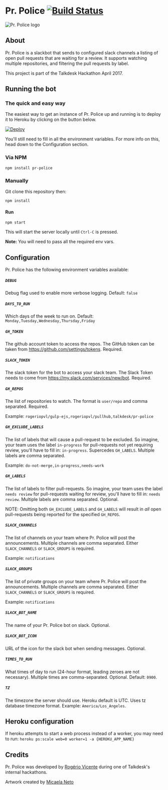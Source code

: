 # Pr. Police [![Build Status](https://travis-ci.org/Talkdesk/pr-police.svg?branch=master)](https://travis-ci.org/Talkdesk/pr-police)

![Pr. Police logo](https://raw.githubusercontent.com/Talkdesk/pr-police/master/images/logo-blue-small.png)

## About

Pr. Police is a slackbot that sends to configured slack channels a listing of open pull requests that are waiting for a review. It supports watching multiple repositories, and filtering the pull requests by label.

This project is part of the Talkdesk Hackathon April 2017.

## Running the bot

### The quick and easy way

The easiest way to get an instance of Pr. Police up and running is to deploy it to Heroku by clicking on the button below.

[![Deploy](https://www.herokucdn.com/deploy/button.svg)](https://heroku.com/deploy)

You'll still need to fill in all the environment variables. For more info on this, head down to the Configuration section.

### Via NPM

    npm install pr-police

### Manually

Git clone this repository then:

    npm install

#### Run

    npm start

This will start the server locally until `Ctrl-C` is pressed.

**Note:** You will need to pass all the required env vars.

## Configuration

Pr. Police has the following environment variables available:

##### `DEBUG`

Debug flag used to enable more verbose logging. Default: `false`

##### `DAYS_TO_RUN`

Which days of the week to run on. Default: `Monday,Tuesday,Wednesday,Thursday,Friday`

##### `GH_TOKEN`

The github account token to access the repos. The GitHub token can be taken from https://github.com/settings/tokens. Required.

##### `SLACK_TOKEN`

The slack token for the bot to access your slack team. The Slack Token needs to come from https://my.slack.com/services/new/bot. Required.

##### `GH_REPOS`

The list of repositories to watch. The format is `user/repo` and comma separated. Required.

Example: `rogeriopvl/gulp-ejs,rogeriopvl/pullhub,talkdesk/pr-police`

##### `GH_EXCLUDE_LABELS`

The list of labels that will cause a pull-request to be excluded. So imagine, your team uses the label `in-progress` for pull-requests not yet requiring review, you'll have to fill in: `in-progress`. Supercedes `GH_LABELS`. Multiple labels are comma separated.

Example: `do-not-merge,in-progress,needs-work`

##### `GH_LABELS`

The list of labels to filter pull-requests. So imagine, your team uses the label `needs review` for pull-requests waiting for review, you'll have to fill in: `needs review`. Multiple labels are comma separated. Optional.

NOTE: Omitting both `GH_EXCLUDE_LABELS` and `GH_LABELS` will result in _all_ open pull-requests being reported for the specified `GH_REPOS`.

##### `SLACK_CHANNELS`

The list of channels on your team where Pr. Police will post the announcements. Multiple channels are comma separated. Either `SLACK_CHANNELS` or `SLACK_GROUPS` is required.

Example: `notifications`

##### `SLACK_GROUPS`

The list of private groups on your team where Pr. Police will post the announcements. Multiple channels are comma separated. Either `SLACK_CHANNELS` or `SLACK_GROUPS` is required.

Example: `notifications`

##### `SLACK_BOT_NAME`

The name of your Pr. Police bot on slack. Optional.

##### `SLACK_BOT_ICON`

URL of the icon for the slack bot when sending messages. Optional.

##### `TIMES_TO_RUN`

What times of day to run (24-hour format, leading zeroes are not necessary). Multiple times are comma-separated. Optional. Default: `0900`.

##### `TZ`

The timezone the server should use. Heroku default is UTC. Uses tz database timezone format. Example: `America/Los_Angeles`.

## Heroku configuration

If heroku attempts to start a web process instead of a worker, you may need to run: `heroku ps:scale web=0 worker=1 -a {HEROKU_APP_NAME}`

## Credits

Pr. Police was developed by [Rogério Vicente](https://github.com/rogeriopvl) during one of Talkdesk's internal hackathons.

Artwork created by [Micaela Neto](https://cargocollective.com/micaelaneto)
